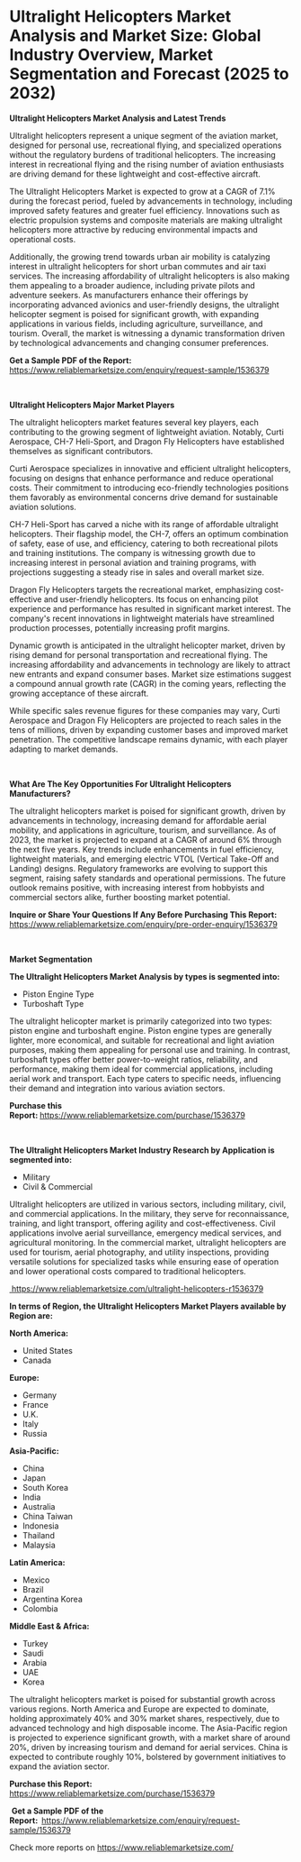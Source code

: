 <p><h1>Ultralight Helicopters Market Analysis and Market Size: Global Industry Overview, Market Segmentation and Forecast (2025 to 2032)</h1></p><p><strong>Ultralight Helicopters Market Analysis and Latest Trends</strong></p>
<p><p>Ultralight helicopters represent a unique segment of the aviation market, designed for personal use, recreational flying, and specialized operations without the regulatory burdens of traditional helicopters. The increasing interest in recreational flying and the rising number of aviation enthusiasts are driving demand for these lightweight and cost-effective aircraft.</p><p>The Ultralight Helicopters Market is expected to grow at a CAGR of 7.1% during the forecast period, fueled by advancements in technology, including improved safety features and greater fuel efficiency. Innovations such as electric propulsion systems and composite materials are making ultralight helicopters more attractive by reducing environmental impacts and operational costs.</p><p>Additionally, the growing trend towards urban air mobility is catalyzing interest in ultralight helicopters for short urban commutes and air taxi services. The increasing affordability of ultralight helicopters is also making them appealing to a broader audience, including private pilots and adventure seekers. As manufacturers enhance their offerings by incorporating advanced avionics and user-friendly designs, the ultralight helicopter segment is poised for significant growth, with expanding applications in various fields, including agriculture, surveillance, and tourism. Overall, the market is witnessing a dynamic transformation driven by technological advancements and changing consumer preferences.</p></p>
<p><strong>Get a Sample PDF of the Report:&nbsp;</strong> <a href="https://www.reliablemarketsize.com/enquiry/request-sample/1536379?utm_campaign=2944&utm_medium=2&utm_source=Github&utm_content=ia&utm_term=08042025&utm_id=ultralight-helicopters">https://www.reliablemarketsize.com/enquiry/request-sample/1536379</a></p>
<p>&nbsp;</p>
<p><strong>Ultralight Helicopters Major Market Players</strong></p>
<p><p>The ultralight helicopters market features several key players, each contributing to the growing segment of lightweight aviation. Notably, Curti Aerospace, CH-7 Heli-Sport, and Dragon Fly Helicopters have established themselves as significant contributors.</p><p>Curti Aerospace specializes in innovative and efficient ultralight helicopters, focusing on designs that enhance performance and reduce operational costs. Their commitment to introducing eco-friendly technologies positions them favorably as environmental concerns drive demand for sustainable aviation solutions.</p><p>CH-7 Heli-Sport has carved a niche with its range of affordable ultralight helicopters. Their flagship model, the CH-7, offers an optimum combination of safety, ease of use, and efficiency, catering to both recreational pilots and training institutions. The company is witnessing growth due to increasing interest in personal aviation and training programs, with projections suggesting a steady rise in sales and overall market size.</p><p>Dragon Fly Helicopters targets the recreational market, emphasizing cost-effective and user-friendly helicopters. Its focus on enhancing pilot experience and performance has resulted in significant market interest. The company's recent innovations in lightweight materials have streamlined production processes, potentially increasing profit margins.</p><p>Dynamic growth is anticipated in the ultralight helicopter market, driven by rising demand for personal transportation and recreational flying. The increasing affordability and advancements in technology are likely to attract new entrants and expand consumer bases. Market size estimations suggest a compound annual growth rate (CAGR) in the coming years, reflecting the growing acceptance of these aircraft.</p><p>While specific sales revenue figures for these companies may vary, Curti Aerospace and Dragon Fly Helicopters are projected to reach sales in the tens of millions, driven by expanding customer bases and improved market penetration. The competitive landscape remains dynamic, with each player adapting to market demands.</p></p>
<p>&nbsp;</p>
<p><strong>What Are The Key Opportunities For Ultralight Helicopters Manufacturers?</strong></p>
<p><p>The ultralight helicopters market is poised for significant growth, driven by advancements in technology, increasing demand for affordable aerial mobility, and applications in agriculture, tourism, and surveillance. As of 2023, the market is projected to expand at a CAGR of around 6% through the next five years. Key trends include enhancements in fuel efficiency, lightweight materials, and emerging electric VTOL (Vertical Take-Off and Landing) designs. Regulatory frameworks are evolving to support this segment, raising safety standards and operational permissions. The future outlook remains positive, with increasing interest from hobbyists and commercial sectors alike, further boosting market potential.</p></p>
<p><strong>Inquire or Share Your Questions If Any Before Purchasing This Report:</strong> <a href="https://www.reliablemarketsize.com/enquiry/pre-order-enquiry/1536379?utm_campaign=2944&utm_medium=2&utm_source=Github&utm_content=ia&utm_term=08042025&utm_id=ultralight-helicopters">https://www.reliablemarketsize.com/enquiry/pre-order-enquiry/1536379</a></p>
<p>&nbsp;</p>
<p><strong>Market Segmentation</strong></p>
<p><strong>The Ultralight Helicopters Market Analysis by types is segmented into:</strong></p>
<p><ul><li>Piston Engine Type</li><li>Turboshaft Type</li></ul></p>
<p><p>The ultralight helicopter market is primarily categorized into two types: piston engine and turboshaft engine. Piston engine types are generally lighter, more economical, and suitable for recreational and light aviation purposes, making them appealing for personal use and training. In contrast, turboshaft types offer better power-to-weight ratios, reliability, and performance, making them ideal for commercial applications, including aerial work and transport. Each type caters to specific needs, influencing their demand and integration into various aviation sectors.</p></p>
<p><strong>Purchase this Report:&nbsp;</strong><a href="https://www.reliablemarketsize.com/purchase/1536379?utm_campaign=2944&utm_medium=2&utm_source=Github&utm_content=ia&utm_term=08042025&utm_id=ultralight-helicopters">https://www.reliablemarketsize.com/purchase/1536379</a></p>
<p>&nbsp;</p>
<p><strong>The Ultralight Helicopters Market Industry Research by Application is segmented into:</strong></p>
<p><ul><li>Military</li><li>Civil & Commercial</li></ul></p>
<p><p>Ultralight helicopters are utilized in various sectors, including military, civil, and commercial applications. In the military, they serve for reconnaissance, training, and light transport, offering agility and cost-effectiveness. Civil applications involve aerial surveillance, emergency medical services, and agricultural monitoring. In the commercial market, ultralight helicopters are used for tourism, aerial photography, and utility inspections, providing versatile solutions for specialized tasks while ensuring ease of operation and lower operational costs compared to traditional helicopters.</p></p>
<p><a href="https://www.reliablemarketsize.com/ultralight-helicopters-r1536379?utm_campaign=2944&utm_medium=2&utm_source=Github&utm_content=ia&utm_term=08042025&utm_id=ultralight-helicopters">&nbsp;https://www.reliablemarketsize.com/ultralight-helicopters-r1536379</a></p>
<p><strong>In terms of Region, the Ultralight Helicopters Market Players available by Region are:</strong></p>
<p>
    <p> <strong> North America: </strong>
        <ul>
            <li>United States</li>
            <li>Canada</li>
        </ul>
        </p> 
    <p> <strong> Europe: </strong>
        <ul>
            <li>Germany</li>
            <li>France</li>
            <li>U.K.</li>
            <li>Italy</li>
            <li>Russia</li>
        </ul>
        </p> 
    <p> <strong> Asia-Pacific: </strong>
        <ul>
            <li>China</li>
            <li>Japan</li>
            <li>South Korea</li>
            <li>India</li>
            <li>Australia</li>
            <li>China Taiwan</li>
            <li>Indonesia</li>
            <li>Thailand</li>
            <li>Malaysia</li>
        </ul>
        </p> 
    <p> <strong> Latin America: </strong>
        <ul>
            <li>Mexico</li>
            <li>Brazil</li>
            <li>Argentina Korea</li>
            <li>Colombia</li>
        </ul>
        </p> 
    <p> <strong> Middle East & Africa: </strong>
        <ul>
            <li>Turkey</li>
            <li>Saudi</li>
            <li>Arabia</li>
            <li>UAE</li>
            <li>Korea</li>
        </ul>
    </p>
    </p>
<p><p>The ultralight helicopters market is poised for substantial growth across various regions. North America and Europe are expected to dominate, holding approximately 40% and 30% market shares, respectively, due to advanced technology and high disposable income. The Asia-Pacific region is projected to experience significant growth, with a market share of around 20%, driven by increasing tourism and demand for aerial services. China is expected to contribute roughly 10%, bolstered by government initiatives to expand the aviation sector.</p></p>
<p><strong>Purchase this Report: </strong><a href="https://www.reliablemarketsize.com/purchase/1536379?utm_campaign=2944&utm_medium=2&utm_source=Github&utm_content=ia&utm_term=08042025&utm_id=ultralight-helicopters">https://www.reliablemarketsize.com/purchase/1536379</a></p>
<p>&nbsp;<strong>Get a Sample PDF of the Report:&nbsp;&nbsp;</strong><a href="https://www.reliablemarketsize.com/enquiry/request-sample/1536379?utm_campaign=2944&utm_medium=2&utm_source=Github&utm_content=ia&utm_term=08042025&utm_id=ultralight-helicopters">https://www.reliablemarketsize.com/enquiry/request-sample/1536379</a></p>
<p><strong></strong></p>
<p>Check more reports on <a href="https://www.reliablemarketsize.com/?utm_campaign=2944&utm_medium=2&utm_source=Github&utm_content=ia&utm_term=08042025&utm_id=ultralight-helicopters">https://www.reliablemarketsize.com/</a></p>